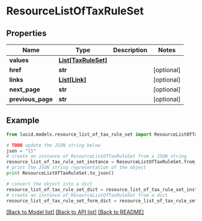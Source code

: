 # ResourceListOfTaxRuleSet


## Properties
Name | Type | Description | Notes
------------ | ------------- | ------------- | -------------
**values** | [**List[TaxRuleSet]**](TaxRuleSet.md) |  | 
**href** | **str** |  | [optional] 
**links** | [**List[Link]**](Link.md) |  | [optional] 
**next_page** | **str** |  | [optional] 
**previous_page** | **str** |  | [optional] 

## Example

```python
from lusid.models.resource_list_of_tax_rule_set import ResourceListOfTaxRuleSet

# TODO update the JSON string below
json = "{}"
# create an instance of ResourceListOfTaxRuleSet from a JSON string
resource_list_of_tax_rule_set_instance = ResourceListOfTaxRuleSet.from_json(json)
# print the JSON string representation of the object
print ResourceListOfTaxRuleSet.to_json()

# convert the object into a dict
resource_list_of_tax_rule_set_dict = resource_list_of_tax_rule_set_instance.to_dict()
# create an instance of ResourceListOfTaxRuleSet from a dict
resource_list_of_tax_rule_set_form_dict = resource_list_of_tax_rule_set.from_dict(resource_list_of_tax_rule_set_dict)
```
[[Back to Model list]](../README.md#documentation-for-models) [[Back to API list]](../README.md#documentation-for-api-endpoints) [[Back to README]](../README.md)



